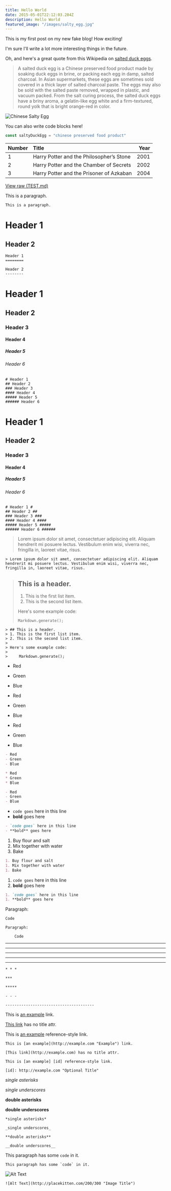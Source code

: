```yaml
---
title: Hello World
date: 2015-05-01T22:12:03.284Z
description: Hello World
featured_image: "/images/salty_egg.jpg"
---
```

This is my first post on my new fake blog! How exciting!

I'm sure I'll write a lot more interesting things in the future.

Oh, and here's a great quote from this Wikipedia on
[salted duck eggs](https://en.wikipedia.org/wiki/Salted_duck_egg).

> A salted duck egg is a Chinese preserved food product made by soaking duck
> eggs in brine, or packing each egg in damp, salted charcoal. In Asian
> supermarkets, these eggs are sometimes sold covered in a thick layer of salted
> charcoal paste. The eggs may also be sold with the salted paste removed,
> wrapped in plastic, and vacuum packed. From the salt curing process, the
> salted duck eggs have a briny aroma, a gelatin-like egg white and a
> firm-textured, round yolk that is bright orange-red in color.

![Chinese Salty Egg](/images/salty_egg.jpg)

You can also write code blocks here!

```js
const saltyDuckEgg = "chinese preserved food product"
```

| Number | Title | Year |
| :--- | :--- | ---: |
| 1 | Harry Potter and the Philosopher’s Stone | 2001 |
| 2 | Harry Potter and the Chamber of Secrets | 2002 |
| 3 | Harry Potter and the Prisoner of Azkaban | 2004 |

[View raw (TEST.md)](https://raw.github.com/adamschwartz/github-markdown-kitchen-sink/master/README.md)

This is a paragraph.

    This is a paragraph.

# Header 1

## Header 2

    Header 1
    ========
    
    Header 2
    --------

# Header 1

## Header 2

### Header 3

#### Header 4

##### Header 5

###### Header 6

    # Header 1
    ## Header 2
    ### Header 3
    #### Header 4
    ##### Header 5
    ###### Header 6

# Header 1

## Header 2

### Header 3

#### Header 4

##### Header 5

###### Header 6

    # Header 1 #
    ## Header 2 ##
    ### Header 3 ###
    #### Header 4 ####
    ##### Header 5 #####
    ###### Header 6 ######

> Lorem ipsum dolor sit amet, consectetuer adipiscing elit. Aliquam hendrerit mi posuere lectus. Vestibulum enim wisi, viverra nec, fringilla in, laoreet vitae, risus.

    > Lorem ipsum dolor sit amet, consectetuer adipiscing elit. Aliquam hendrerit mi posuere lectus. Vestibulum enim wisi, viverra nec, fringilla in, laoreet vitae, risus.

> ## This is a header.
>
> 1. This is the first list item.
> 2. This is the second list item.
>
> Here's some example code:
>
>     Markdown.generate();

    > ## This is a header.
    > 1. This is the first list item.
    > 2. This is the second list item.
    >
    > Here's some example code:
    >
    >     Markdown.generate();

* Red
* Green
* Blue


* Red
* Green
* Blue


* Red
* Green
* Blue

```markdown
- Red
- Green
- Blue

* Red
* Green
* Blue

- Red
- Green
- Blue
```

* `code goes` here in this line
* **bold** goes here

```markdown
- `code goes` here in this line
- **bold** goes here
```

1. Buy flour and salt
2. Mix together with water
3. Bake

```markdown
1. Buy flour and salt
1. Mix together with water
1. Bake
```

1. `code goes` here in this line
2. **bold** goes here

```markdown
1. `code goes` here in this line
1. **bold** goes here
```

Paragraph:

    Code

<!-- -->

    Paragraph:
    
        Code

***

***

***

***

***

    * * *
    
    ***
    
    *****
    
    - - -
    
    ---------------------------------------

This is [an example](http://example.com "Example") link.

[This link](http://example.com) has no title attr.

This is [an example](http://example.com "Optional Title") reference-style link.

    This is [an example](http://example.com "Example") link.
    
    [This link](http://example.com) has no title attr.
    
    This is [an example] [id] reference-style link.
    
    [id]: http://example.com "Optional Title"

_single asterisks_

_single underscores_

**double asterisks**

**double underscores**

    *single asterisks*
    
    _single underscores_
    
    **double asterisks**
    
    __double underscores__

This paragraph has some `code` in it.

    This paragraph has some `code` in it.

![Alt Text](http://placekitten.com/200/300 "Image Title")

    ![Alt Text](http://placekitten.com/200/300 "Image Title")